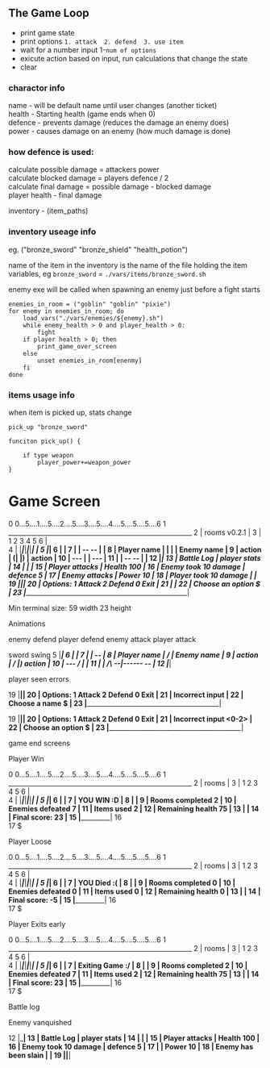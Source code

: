 ## The Game Loop

- print game state
- print options `1. attack  2. defend  3. use item`
- wait for a number input 1-`num of options`
- exicute action based on input, run calculations that change the state
- clear

### charactor info

name     - will be default name until user changes (another ticket)<br>
health    - Starting health (game ends when 0)<br>
defence - prevents damage (reduces the damage an enemy does)<br>
power   - causes damage on an enemy (how much damage is done)

### how defence is used:

calculate possible damage = attackers power<br>
calculate blocked damage = players defence / 2<br>
calculate final damage = possible damage - blocked damage<br>
player health - final damage

inventory  - (item_paths) <br>

### inventory useage info 

eg. ("bronze_sword" "bronze_shield" "health_potion")

name of the item in the inventory is the name of the file holding the item variables, eg `bronze_sword` = `./vars/items/bronze_sword.sh`

enemy exe will be called when spawning an enemy just before a fight starts


```
enemies_in_room = ("goblin" "goblin" "pixie")
for enemy in enemies_in_room; do
    load_vars("./vars/enemies/${enemy}.sh")
    while enemy_health > 0 and player_health > 0:
        fight
    if player health > 0; then
        print_game_over_screen
    else
        unset enemies_in_room[enenmy]
    fi
done
```

### items usage info

when item is picked up, stats change

```
pick_up "bronze_sword"

funciton pick_up() {
    
    if type weapon
        player_power+=weapon_power
}
```

# Game Screen

0   0...5....1....5....2....5....3....5....4....5....5....5....6
1    _________________________________________________________
2   | rooms				               v0.2.1 |
3   |   1         2         3         4         5         6   |  
4   |   |_________|_________|_________|_________|_________|   |
5   |_________________________________________________________|
6   |                                                         |
7   |              |  --                    --  |             |
8   | Player name  |   |                    |   |  Enemy name |
9   |   action     |  (|                    |)  |    action   |
10  |             ---  |                    |  ---            |
11  |              |  --                    --  |             |
12  |_________________________________________________________|
13  | Battle Log                         | player stats       |
14  |                                    |                    |
15  | Player attacks                     | Health         100 |
16  | Enemy took 10 damage               | defence        5   |
17  | Enemy attacks                      | Power          10  |
18  | Player took 10 damage              |                    |
19  |____________________________________|____________________|
20  | Options:  1 Attack     2 Defend                  0 Exit |
21  |                                                         |
22  | Choose an option $                                      |
23  |_________________________________________________________|

Min terminal size:   59 width    23 height


Animations

enemy defend
player defend
enemy attack
player attack

sword swing
5   |_________________________________________________________|
6   |                                                         |
7   |              |                        --                |
8   | Player name  |      /                 |      Enemy name |
9   |   action     |     /                  |)       action   |
10  |             ---  \/                   |                 |
11  |              |   /\    --|------      --                |
12  |_________________________________________________________|


player seen errors

19  |____________________________________|____________________|
20  | Options:  1 Attack     2 Defend                  0 Exit |
21  | Incorrect input <a-Z>                                   |
22  | Choose a name $                                         |
23  |_________________________________________________________|

19  |____________________________________|____________________|
20  | Options:  1 Attack     2 Defend                  0 Exit |
21  | Incorrect input <0-2>                                   |
22  | Choose an option $                                      |
23  |_________________________________________________________|

game end screens

Player Win

0   0...5....1....5....2....5....3....5....4....5....5....5....6
1    _________________________________________________________
2   | rooms						      |
3   |   1         2         3         4         5         6   |  
4   |   |_________|_________|_________|_________|_________|   |
5   |_________________________________________________________|
6   |                                                         |
7   | 			    YOU WIN :D                        |
8   |                                                         |
9   |   Rooms completed    2                                  |
10  |   Enemies defeated   7                                  |
11  |   Items used         2                                  |
12  |   Remaining health   75                                 |
13  |                                                         |
14  |                    Final score: 23                      |
15  |_________________________________________________________|
16  
17  $ 

Player Loose

0   0...5....1....5....2....5....3....5....4....5....5....5....6
1    _________________________________________________________
2   | rooms						      |
3   |   1         2         3         4         5         6   |  
4   |   |_________|_________|_________|_________|_________|   |
5   |_________________________________________________________|
6   |                                                         |
7   | 			    YOU Died :(                       |
8   |                                                         |
9   |   Rooms completed    0                                  |
10  |   Enemies defeated   0                                  |
11  |   Items used         0                                  |
12  |   Remaining health   0                                  |
13  |                                                         |
14  |                    Final score: -5                      |
15  |_________________________________________________________|
16  
17  $ 

Player Exits early

0   0...5....1....5....2....5....3....5....4....5....5....5....6
1    _________________________________________________________
2   | rooms						      |
3   |   1         2         3         4         5         6   |  
4   |   |_________|_________|_________|_________|_________|   |
5   |_________________________________________________________|
6   |                                                         |
7   | 			    Exiting Game :/                   |
8   |                                                         |
9   |   Rooms completed    2                                  |
10  |   Enemies defeated   7                                  |
11  |   Items used         2                                  |
12  |   Remaining health   75                                 |
13  |                                                         |
14  |                    Final score: 23                      |
15  |_________________________________________________________|
16  
17  $ 

Battle log

Enemy vanquished

12  |_________________________________________________________|
13  | Battle Log                         | player stats       |
14  |                                    |                    |
15  | Player attacks                     | Health         100 |
16  | Enemy took 10 damage               | defence        5   |
17  | 	                                 | Power          10  |
18  | Enemy has been slain               |                    |
19  |____________________________________|____________________|

